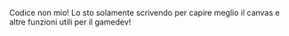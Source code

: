 
Codice non mio! Lo sto solamente scrivendo per capire meglio il canvas e altre funzioni utili per il gamedev!
